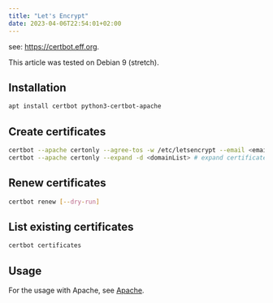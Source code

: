 ```yaml
---
title: "Let's Encrypt"
date: 2023-04-06T22:54:01+02:00
---
```


see: https://certbot.eff.org.

This article was tested on Debian 9 (stretch).

## Installation

```bash
apt install certbot python3-certbot-apache
```

## Create certificates

```bash
certbot --apache certonly --agree-tos -w /etc/letsencrypt --email <email> --expand -d <domainList> # first run
certbot --apache certonly --expand -d <domainList> # expand certificates
```

## Renew certificates

```bash
certbot renew [--dry-run]
```

## List existing certificates

```bash
certbot certificates
```

##  Usage

For the usage with Apache, see [Apache](/apache).
